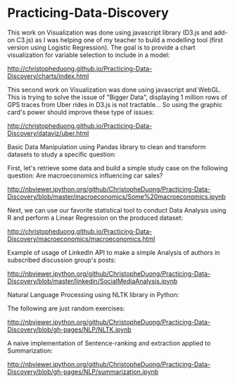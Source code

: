 Practicing-Data-Discovery
=========================

This work on Visualization was done using javascript library (D3.js and add-on C3.js) as I was helping one of my teacher to build a modelling tool (first version using Logistic Regression). The goal is to provide a chart visualization for variable selection to include in a model:

http://christopheduong.github.io/Practicing-Data-Discovery/charts/index.html

This second work on Visualization was done using javascript and WebGL. This is trying to solve the issue of "Bigger Data", displaying 1 million rows of GPS traces from Uber rides in D3.js is not tractable... So using the graphic card's power should improve these type of issues:

http://christopheduong.github.io/Practicing-Data-Discovery/dataviz/uber.html


Basic Data Manipulation using Pandas library to clean and transform datasets to study a specific question: 

First, let's retrieve some data and build a simple study case on the following question: Are macroeconomics influencing car sales?

http://nbviewer.ipython.org/github/ChristopheDuong/Practicing-Data-Discovery/blob/master/macroeconomics/Some%20macroeconomics.ipynb

Next, we can use our favorite statistical tool to conduct Data Analysis using R and perform a Linear Regression on the produced dataset:

http://christopheduong.github.io/Practicing-Data-Discovery/macroeconomics/macroeconomics.html


Example of usage of LinkedIn API to make a simple Analysis of authors in subscribed discussion group's posts:

http://nbviewer.ipython.org/github/ChristopheDuong/Practicing-Data-Discovery/blob/master/linkedin/SocialMediaAnalysis.ipynb

Natural Language Processing using NLTK library in Python:

The following are just random exercises:

http://nbviewer.ipython.org/github/ChristopheDuong/Practicing-Data-Discovery/blob/gh-pages/NLP/NLTK.ipynb

A naive implementation of Sentence-ranking and extraction applied to Summarization:

http://nbviewer.ipython.org/github/ChristopheDuong/Practicing-Data-Discovery/blob/gh-pages/NLP/summarization.ipynb
